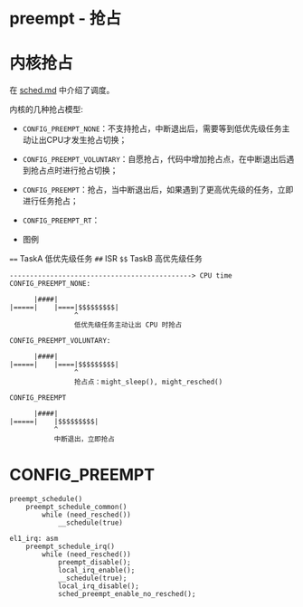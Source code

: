 preempt - 抢占
==============


# 内核抢占

在 [sched.md](./sched.md) 中介绍了调度。

内核的几种抢占模型:

* `CONFIG_PREEMPT_NONE`：不支持抢占，中断退出后，需要等到低优先级任务主动让出CPU才发生抢占切换；
* `CONFIG_PREEMPT_VOLUNTARY`：自愿抢占，代码中增加抢占点，在中断退出后遇到抢占点时进行抢占切换；
* `CONFIG_PREEMPT`：抢占，当中断退出后，如果遇到了更高优先级的任务，立即进行任务抢占；
* `CONFIG_PREEMPT_RT`：


* 图例

`==` TaskA 低优先级任务
`##` ISR
`$$` TaskB 高优先级任务

```
---------------------------------------------> CPU time
CONFIG_PREEMPT_NONE:

      |####|
|=====|    |====|$$$$$$$$$|
                ^
                低优先级任务主动让出 CPU 时抢占

CONFIG_PREEMPT_VOLUNTARY:

      |####|
|=====|    |====|$$$$$$$$$|
                ^
                抢占点：might_sleep(), might_resched()

CONFIG_PREEMPT

      |####|
|=====|    |$$$$$$$$$|
           ^
           中断退出，立即抢占
```


# CONFIG_PREEMPT

```
preempt_schedule()
    preempt_schedule_common()
        while (need_resched())
            __schedule(true)

el1_irq: asm
    preempt_schedule_irq()
        while (need_resched())
            preempt_disable();
            local_irq_enable();
            __schedule(true);
            local_irq_disable();
            sched_preempt_enable_no_resched();
```
